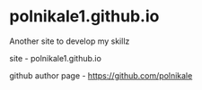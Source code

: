 # polnikale1.github.io
Another site to develop my skillz

site - polnikale1.github.io

github author page - https://github.com/polnikale
